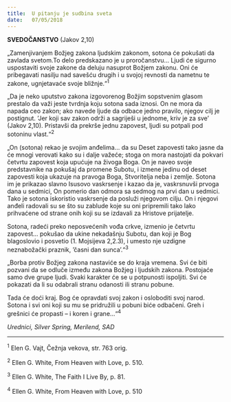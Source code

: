 ```yaml
---
title:  U pitanju je sudbina sveta
date:   07/05/2018
---
```


**SVEDOČANSTVO** (Jakov 2,10)

„Zamenjivanjem  Božjeg zakona ljudskim zakonom, sotona će pokušati da zavlada svetom.To delo predskazano je u proročanstvu... Ljudi će sigurno uspostaviti svoje zakone da deluju nasuprot Božjem zakonu. Oni će pribegavati nasilju nad savešću drugih i u svojoj revnosti da nametnu te zakone, ugnjetavaće svoje bližnje.“<sup>1</sup>

„Da je neko uputstvo zakona izgovorenog Božjim sopstvenim glasom prestalo da važi jeste tvrdnja koju sotona sada iznosi. On ne mora da napada ceo zakon; ako navede ljude da odbace jedno pravilo, njegov cilj je postignut. ’Jer koji sav zakon održi a sagriješi u jednome, kriv je za sve’ (Jakov 2,10). Pristavši da prekrše jednu zapovest, ljudi su potpali pod sotoninu vlast.“<sup>2</sup>

„On (sotona) rekao je svojim anđelima... da su Deset zapovesti tako jasne da će mnogi verovati kako su i dalje važeće; stoga on mora nastojati da pokvari četvrtu zapovest koja upućuje na živoga Boga. On je naveo svoje predstavnike na pokušaj da promene Subotu, i izmene jedinu od deset zapovesti koja ukazuje na pravoga Boga, Stvoritelja neba i zemlje. Sotona im je prikazao slavno Isusovo vaskrsenje i kazao da je, vaskrsnuvši prvoga dana u sedmici, On pomerio dan odmora sa sedmog na prvi dan u sedmici. Tako je sotona iskoristio vaskrsenje da posluži njegovom cilju. On i njegovi anđeli radovali su se što su zablude koje su oni pripremili tako lako prihvaćene od strane onih koji su se izdavali za Hristove prijatelje.

Sotona, radeći preko neposvećenih vođa crkve, izmenio je četvrtu zapovest...  pokušao da ukine nekadašnju Subotu, dan koji je Bog blagoslovio i posvetio (1. Mojsijeva 2,2.3), i umesto nje uzdigne neznabožački praznik, ’časni dan sunca’.“<sup>3</sup>

„Borba protiv Božjeg zakona nastaviće se do kraja vremena. Svi će biti pozvani da se odluče između zakona Božjeg i ljudskih zakona. Postojaće samo dve grupe ljudi. Svaki karakter će se u potpunosti ispoljiti. Svi će pokazati da li su odabrali stranu odanosti ili stranu pobune.

Tada će doći kraj. Bog će opravdati svoj zakon i osloboditi svoj narod. Sotona i svi oni koji su mu se pridružili u pobuni biće odbačeni. Greh i grešnici će propasti – i koren i grane...“<sup>4</sup>

*Urednici, Silver Spring, Merilend, SAD*
__________

<sup>1</sup>	Elen G. Vajt, Čežnja vekova,  str. 763 orig.

<sup>2</sup>	Ellen G. White, From Heaven with Love, p. 510.

<sup>3</sup>	Ellen G. White, The Faith I Live By, p. 81.

<sup>4</sup>	Ellen G. White, From Heaven with Love, p. 510
